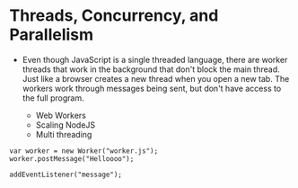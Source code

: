 # Threads, Concurrency, and Parallelism

- Even though JavaScript is a single threaded language, there are worker threads that work in the background that don't block the main thread. Just like a browser creates a new thread when you open a new tab. The workers work through messages being sent, but don't have access to the full program.

  - Web Workers
  - Scaling NodeJS
  - Multi threading

```
var worker = new Worker("worker.js");
worker.postMessage("Helloooo");

addEventListener("message");
```
